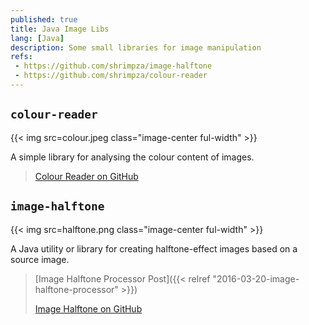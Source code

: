 ```yaml
---
published: true
title: Java Image Libs
lang: [Java]
description: Some small libraries for image manipulation
refs:
 - https://github.com/shrimpza/image-halftone
 - https://github.com/shrimpza/colour-reader
---
```


## `colour-reader`


{{< img src=colour.jpeg class="image-center ful-width" >}}

A simple library for analysing the colour content of images.

> [Colour Reader on GitHub](https://github.com/shrimpza/colour-reader)

## `image-halftone`

{{< img src=halftone.png class="image-center ful-width" >}}

A Java utility or library for creating halftone-effect images based on a source image.

> [Image Halftone Processor Post]({{< relref "2016-03-20-image-halftone-processor" >}})
>
> [Image Halftone on GitHub](https://github.com/shrimpza/image-halftone)
